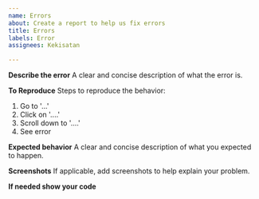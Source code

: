 ```yaml
---
name: Errors
about: Create a report to help us fix errors
title: Errors
labels: Error
assignees: Kekisatan

---
```


**Describe the error**
A clear and concise description of what the error is.

**To Reproduce**
Steps to reproduce the behavior:
1. Go to '...'
2. Click on '....'
3. Scroll down to '....'
4. See error

**Expected behavior**
A clear and concise description of what you expected to happen.

**Screenshots**
If applicable, add screenshots to help explain your problem.

**If needed show your code**
